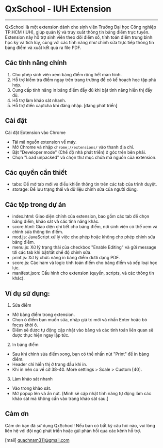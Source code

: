 # QxSchool - IUH Extension
---
QxSchool là một extension dành cho sinh viên Trường Đại học Công nghiệp TP.HCM (IUH), giúp quản lý và truy xuất thông tin bảng điểm trực tuyến. Extension này hỗ trợ sinh viên theo dõi điểm số, tính toán điểm trung bình học kỳ và tích lũy, cùng với các tính năng như chỉnh sửa trực tiếp thông tin bảng điểm và xuất kết quả ra file PDF.

## Các tính năng chính
1. Cho phép sinh viên xem bảng điểm rộng hết màn hình.
2. Hỗ trợ kiểm tra điểm ngay trên trang trường để có kế hoạch học tập phù hợp.
3. Cung cấp tính năng in bảng điểm đầy đủ khi bật tính năng hiển thị đầy đủ.
4. Hỗ trợ làm khảo sát nhanh.
5. Hỗ trợ điền captcha khi đăng nhập. [đang phát triển]

## Cài đặt
Cài đặt Extension vào Chrome
- Tải mã nguồn extension về máy.
- Mở Chrome và nhập `chrome://extensions/` vào thanh địa chỉ.
- Bật "Developer mode" (Chế độ nhà phát triển) ở góc trên bên phải.
- Chọn "Load unpacked" và chọn thư mục chứa mã nguồn của extension.

## Các quyền cần thiết
- tabs: Để mở tab mới và điều khiển thông tin trên các tab của trình duyệt.
- storage: Để lưu trạng thái và dữ liệu chỉnh sửa của người dùng.

## Các tệp trong dự án
- index.html: Giao diện chính của extension, bao gồm các tab để chọn bảng điểm, khảo sát và các tính năng khác.
- score.html: Giao diện chi tiết cho bảng điểm, nơi sinh viên có thể xem và chỉnh sửa thông tin điểm.
- mod.js: JavaScript xử lý việc cho phép hoặc không cho phép chỉnh sửa bảng điểm.
- menu.js: Xử lý trạng thái của checkbox "Enable Editing" và gửi message tới các tab khi bật/tắt chế độ chỉnh sửa.
- print.js: Xử lý chức năng in bảng điểm dưới dạng PDF.
- score.js: Các hàm và logic tính toán điểm cho bảng điểm và xếp loại học lực.
- manifest.json: Cấu hình cho extension (quyền, scripts, và các thông tin khác).

## Ví dụ sử dụng:
1. Sửa điểm
- Mở bảng điểm trong extension.
- Chọn ô điểm bạn muốn sửa, nhập giá trị mới và nhấn Enter hoặc bỏ focus khỏi ô. 
- Điểm sẽ được tự động cập nhật vào bảng và các tính toán liên quan sẽ được thực hiện ngay lập tức.

2. In bảng điểm
- Sau khi chỉnh sửa điểm xong, bạn có thể nhấn nút "Print" để in bảng điểm. 
- Header chỉ hiển thị ở trang đầu khi in. 
- Khi in nên co về cỡ 38-40. More settings > Scale > Custom [40].

3. Làm khảo sát nhanh
- Vào trong khảo sát.
- Mở popup lên và ấn nút.
[Mình sẽ cập nhật tính năng tự động làm các khảo sát mà không cần vào trang khảo sát sau.]

## Cảm ơn
Cảm ơn bạn đã sử dụng QxSchool! Nếu bạn có bất kỳ câu hỏi nào, vui lòng liên hệ với đội ngũ phát triển hoặc gửi phản hồi qua các kênh hỗ trợ.

[mail] quachnam311@gmail.com
